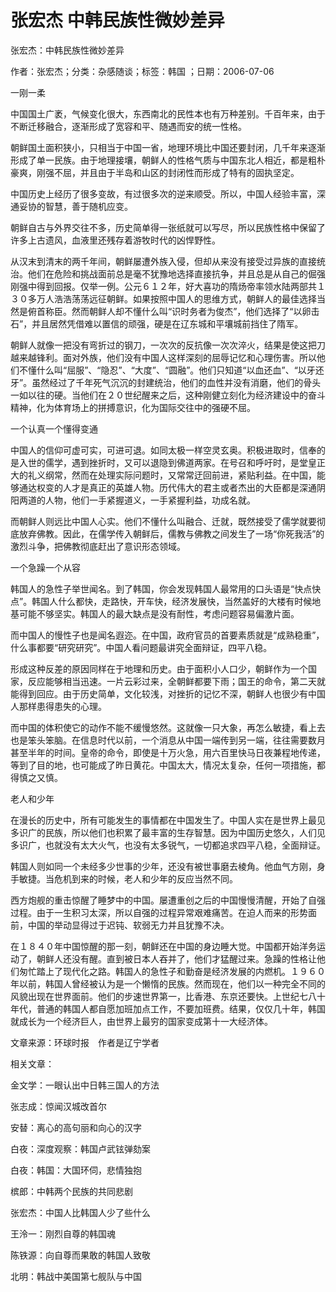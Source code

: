 # 张宏杰  中韩民族性微妙差异  
  
张宏杰：中韩民族性微妙差异  
作者：张宏杰；分类：杂感随谈；标签：韩国 ；日期：2006-07-06  
一刚一柔  
中国国土广袤，气候变化很大，东西南北的民性本也有万种差别。千百年来，由于不断迁移融合，逐渐形成了宽容和平、随遇而安的统一性格。  
朝鲜国土面积狭小，只相当于中国一省，地理环境比中国还要封闭，几千年来逐渐形成了单一民族。由于地理接壤，朝鲜人的性格气质与中国东北人相近，都是粗朴豪爽，刚强不屈，并且由于半岛和山区的封闭性而形成了特有的固执坚定。  
中国历史上经历了很多变故，有过很多次的逆来顺受。所以，中国人经验丰富，深通妥协的智慧，善于随机应变。  
朝鲜自古与外界交往不多，历史简单得一张纸就可以写尽，所以民族性格中保留了许多上古遗风，血液里还残存着游牧时代的凶悍野性。  
从汉末到清末的两千年间，朝鲜屡遭外族入侵，但却从来没有接受过异族的直接统治。他们在危险和挑战面前总是毫不犹豫地选择直接抗争，并且总是从自己的倔强刚强中得到回报。仅举一例。公元６１２年，好大喜功的隋炀帝率领水陆两部共１３０多万人浩浩荡荡远征朝鲜。如果按照中国人的思维方式，朝鲜人的最佳选择当然是俯首称臣。然而朝鲜人却不懂什么叫“识时务者为俊杰”，他们选择了“以卵击石”，并且居然凭借难以置信的顽强，硬是在辽东城和平壤城前挡住了隋军。  
朝鲜人就像一把没有弯折过的钢刀，一次次的反抗像一次次淬火，结果是使这把刀越来越锋利。面对外族，他们没有中国人这样深刻的屈辱记忆和心理伤害。所以他们不懂什么叫“屈服”、“隐忍”、“大度”、“圆融”。他们只知道“以血还血”、“以牙还牙”。虽然经过了千年死气沉沉的封建统治，他们的血性并没有消磨，他们的骨头一如以往的硬。当他们在２０世纪醒来之后，这种刚健立刻化为经济建设中的奋斗精神，化为体育场上的拼搏意识，化为国际交往中的强硬不屈。  
一个认真一个懂得变通  
中国人的信仰可虚可实，可进可退。如同太极一样空灵玄奥。积极进取时，信奉的是入世的儒学，遇到挫折时，又可以退隐到佛道两家。在号召和呼吁时，是堂皇正大的礼义纲常，然而在处理实际问题时，又常常迂回前进，紧贴利益。在中国，能够通达权变的人才是真正的英雄人物。历代伟大的君主或者杰出的大臣都是深通阴阳两道的人物，他们一手紧握道义，一手紧握利益，功成名就。  
而朝鲜人则远比中国人心实。他们不懂什么叫融合、迁就，既然接受了儒学就要彻底放弃佛教。因此，在儒学传入朝鲜后，儒教与佛教之间发生了一场“你死我活”的激烈斗争，把佛教彻底赶出了意识形态领域。  
一个急躁一个从容  
韩国人的急性子举世闻名。到了韩国，你会发现韩国人最常用的口头语是“快点快点”。韩国人什么都快，走路快，开车快，经济发展快，当然盖好的大楼有时候地基可能不够坚实。韩国人的最大缺点是没有耐性，考虑问题容易偏激片面。  
而中国人的慢性子也是闻名遐迩。在中国，政府官员的首要素质就是“成熟稳重”，什么事都要“研究研究”。中国人看问题最讲究全面辩证，四平八稳。  
形成这种反差的原因同样在于地理和历史。由于面积小人口少，朝鲜作为一个国家，反应能够相当迅速。一片云彩过来，全朝鲜都要下雨；国王的命令，第二天就能得到回应。由于历史简单，文化较浅，对挫折的记忆不深，朝鲜人也很少有中国人那样患得患失的心理。  
而中国的体积使它的动作不能不缓慢悠然。这就像一只大象，再怎么敏捷，看上去也是笨头笨脑。在信息时代以前，一个消息从中国一端传到另一端，往往需要数月甚至半年的时间。皇帝的命令，即使是十万火急，用六百里快马日夜兼程地传递，等到了目的地，也可能成了昨日黄花。中国太大，情况太复杂，任何一项措施，都得慎之又慎。  
老人和少年  
在漫长的历史中，所有可能发生的事情都在中国发生了。中国人实在是世界上最见多识广的民族，所以他们也积累了最丰富的生存智慧。因为中国历史悠久，人们见多识广，也就没有太大火气，也没有太多锐气，一切都追求四平八稳，全面辩证。  
韩国人则如同一个未经多少世事的少年，还没有被世事磨去棱角。他血气方刚，身手敏捷。当危机到来的时候，老人和少年的反应当然不同。  
西方炮舰的重击惊醒了睡梦中的中国。屡遭重创之后的中国慢慢清醒，开始了自强过程。由于一生积习太深，所以自强的过程异常艰难痛苦。在迫人而来的形势面前，中国的举动显得过于迟钝、软弱无力并且犹豫不决。  
在１８４０年中国惊醒的那一刻，朝鲜还在中国的身边睡大觉。中国都开始洋务运动了，朝鲜人还没有醒。直到被日本人吞并了，他们才猛醒过来。急躁的性格让他们匆忙踏上了现代化之路。韩国人的急性子和勤奋是经济发展的内燃机。１９６０年以前，韩国人曾经被认为是一个懒惰的民族。然而现在，他们以一种完全不同的风貌出现在世界面前。他们的步速世界第一，比香港、东京还要快。上世纪七八十年代，普通的韩国人都自愿加班加点工作，不要加班费。结果，仅仅几十年，韩国就成长为一个经济巨人，由世界上最穷的国家变成第十一大经济体。  
文章来源：环球时报　作者是辽宁学者  
  
相关文章：  
金文学：一眼认出中日韩三国人的方法  
张志成：惊闻汉城改首尔  
安替：离心的高句丽和向心的汉字  
白夜：深度观察：韩国卢武铉弹劾案  
白夜：韩国：大国环伺，悲情独抱  
槟郎：中韩两个民族的共同悲剧  
张宏杰：中国人比韩国人少了些什么  
王泠一：刚烈自尊的韩国魂  
陈铁源：向自尊而果敢的韩国人致敬  
北明：韩战中美国第七舰队与中国